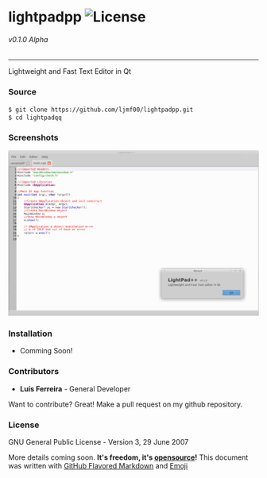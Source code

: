 # lightpadpp ![License](https://img.shields.io/badge/License-GPLv3-lightgrey.svg)
###### v0.1.0 Alpha
------------------------------------------
Lightweight and Fast Text Editor in Qt

### Source
```
$ git clone https://github.com/ljmf00/lightpadpp.git
$ cd lightpadqq
```

### Screenshots
![Screenshot1](screenshot.png?raw=true "Lightpad++ Preview")

### Installation
- Comming Soon!

### Contributors
 - **Luís Ferreira** - General Developer

Want to contribute? Great! Make a pull request on my github repository.

### License
GNU General Public License - Version 3, 29 June 2007

More details coming soon. **It's freedom, it's [opensource](https://opensource.org/)!**
This document was written with [GitHub Flavored Markdown](https://guides.github.com/features/mastering-markdown/) and [Emoji](http://www.emoji-cheat-sheet.com/)
